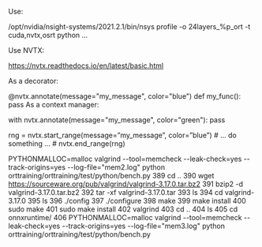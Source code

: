 Use:

/opt/nvidia/nsight-systems/2021.2.1/bin/nsys profile -o 24layers_%p_ort -t cuda,nvtx,osrt python ...


Use NVTX:

https://nvtx.readthedocs.io/en/latest/basic.html


As a decorator:

@nvtx.annotate(message="my_message", color="blue")
def my_func():
    pass
As a context manager:

with nvtx.annotate(message="my_message", color="green"):
    pass
    
rng = nvtx.start_range(message=”my_message”, color=”blue”) # … do something … # 
nvtx.end_range(rng)
 


PYTHONMALLOC=malloc valgrind --tool=memcheck --leak-check=yes --track-origins=yes --log-file="mem2.log" python orttraining/orttraining/test/python/bench.py
  389  cd ..
  390  wget https://sourceware.org/pub/valgrind/valgrind-3.17.0.tar.bz2
  391  bzip2 -d valgrind-3.17.0.tar.bz2
  392  tar -xf valgrind-3.17.0.tar
  393  ls
  394  cd valgrind-3.17.0
  395  ls
  396  ./config
  397  ./configure
  398  make
  399  make install
  400  sudo make
  401  sudo make install
  402  valgrind
  403  cd ..
  404  ls
  405  cd onnxruntime/
  406  PYTHONMALLOC=malloc valgrind --tool=memcheck --leak-check=yes --track-origins=yes --log-file="mem3.log" python orttraining/orttraining/test/python/bench.py

